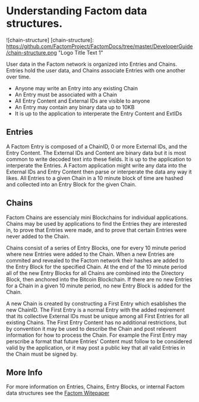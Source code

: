 Understanding Factom data structures.
===
![chain-structure]
[chain-structure]: https://github.com/FactomProject/FactomDocs/tree/master/DeveloperGuide/chain-structure.png  "Logo Title Text 1"


User data in the Factom network is organized into Entries and Chains. Entries hold the user data, and Chains associate Entries with one another over time.

* Anyone may write an Entry into any existing Chain
* An Entry must be associated with a Chain
* All Entry Content and External IDs are visible to anyone
* An Entry may contain any binary data up to 10KB
* It is up to the application to interperate the Entry Content and ExtIDs

Entries
---
A Factom Entry is composed of a ChainID, 0 or more External IDs, and the Entry Content. The External IDs and Content are binary data but it is most common to write decoded text into these fields. It is up to the application to interperate the Entries. A Factom application might write any data into the External IDs and Entry Content then parse or interperate the data any way it likes. All Entries to a given Chain in a 10 minute block of time are hashed and collected into an Entry Block for the given Chain. 

Chains
---
Factom Chains are essencialy mini Blockchains for individual applications. Chains may be used by applications to find the Entries they are interested in, to prove that Entries were made, and to prove that certain Entries were never added to the Chain.

Chains consist of a series of Entry Blocks, one for every 10 minute period where new Entries were added to the Chain. When a new Entries are commited and revealed to the Factom network their hashes are added to the Entry Block for the specified Chain. At the end of the 10 minute period all of the new Entry Blocks for all Chains are combined into the Directory Block, then anchored into the Bitcoin Blockchain. If there are no new Entries for a Chain in a given 10 minute period, no new Entry Block is added for the Chain.

A new Chain is created by constructing a First Entry which esablishes the new ChainID. The First Entry is a normal Entry with the added reqirement that its collective External IDs must be unique among all First Entries for all existing Chains. The First Entry Content has no additional restrictions, but by convention it may be used to describe the Chain and post relevent information for how to process the Chain. For example the First Entry may perscribe a format that future Entries' Content must follow to be considered valid by the application, or it may post a public key that all valid Entries in the Chain must be signed by.

More Info
---
For more information on Entries, Chains, Entry Blocks, or internal Factom data structures see the [Factom Witepaper](https://github.com/FactomProject/FactomDocs/blob/master/Factom_Whitepaper.pdf)

